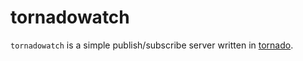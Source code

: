 # tornadowatch

`tornadowatch` is a simple publish/subscribe server written in [tornado](http://www.tornadoweb.org/ "tornado").
